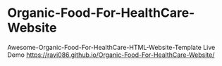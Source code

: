# Organic-Food-For-HealthCare-Website
Awesome-Organic-Food-For-HealthCare-HTML-Website-Template
Live Demo
https://ravi086.github.io/Organic-Food-For-HealthCare-Website/
